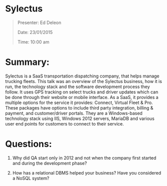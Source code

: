 Sylectus
========

> Presenter: Ed Deleon
>
> Date: 23/01/2015
>
> Time: 10:00 am

# Summary:

Sylectus is a SaaS transportation dispatching company, that helps manage trucking fleets. This talk was an overview of the Sylectus business, how it is run, the technology stack and the software development process they follow. It uses GPS tracking on select trucks and driver updates which can be done through their website or mobile interface. As a SaaS, it provides a multiple options for the service it provides: Connect, Virtual Fleet & Pro. These packages have options to include third party integration, billing & payment, and customer/driver portals. They are a Windows-based technology stack using IIS, Windows 2012 servers, MariaDB and various user end points for customers to connect to their service.

# Questions:

 1. Why did QA start only in 2012 and not when the company first started and during the development phase?

 2. How has a relational DBMS helped your business? Have you considered a NoSQL system?
